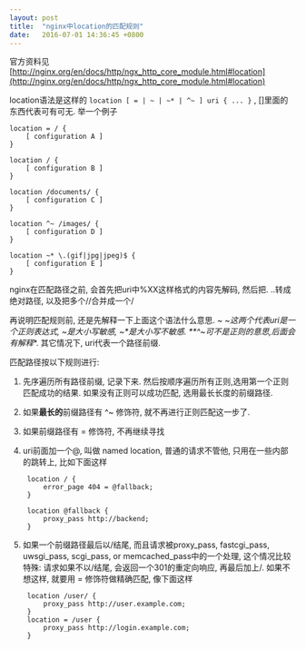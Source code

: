 ```yaml
---
layout: post
title:  "nginx中location的匹配规则"
date:   2016-07-01 14:36:45 +0800
---
```


官方资料见 [http://nginx.org/en/docs/http/ngx_http_core_module.html#location](http://nginx.org/en/docs/http/ngx_http_core_module.html#location)

location语法是这样的 `location [ = | ~ | ~* | ^~ ] uri { ... }` , []里面的东西代表可有可无. 举一个例子

```
location = / {
    [ configuration A ]
}

location / {
    [ configuration B ]
}

location /documents/ {
    [ configuration C ]
}

location ^~ /images/ {
    [ configuration D ]
}

location ~* \.(gif|jpg|jpeg)$ {
    [ configuration E ]
}
```

nginx在匹配路径之前, 会首先把uri中%XX这样格式的内容先解码, 然后把. ..转成绝对路径, 以及把多个//合并成一个/

再说明匹配规则前, 还是先解释一下上面这个语法什么意思. ~ ~*这两个代表uri是一个正则表达式, ~是大小写敏感, ~*是大小写不敏感.  **^~可不是正则的意思,后面会有解释**. 其它情况下, uri代表一个路径前缀.

匹配路径按以下规则进行:

1. 先序遍历所有路径前缀, 记录下来. 然后按顺序遍历所有正则,选用第一个正则匹配成功的结果. 如果没有正则可以成功匹配, 选用最长长度的前缀路径.

2. 如果**最长的**前缀路径有 ^~ 修饰符, 就不再进行正则匹配这一步了.

3. 如果前缀路径有 = 修饰符, 不再继续寻找

4. uri前面加一个@, 叫做 named location, 普通的请求不管他, 只用在一些内部的跳转上, 比如下面这样

        location / {
            error_page 404 = @fallback;
        }

        location @fallback {
            proxy_pass http://backend;
        }

5. 如果一个前缀路径最后以/结尾, 而且请求被proxy_pass, fastcgi_pass, uwsgi_pass, scgi_pass, or memcached_pass中的一个处理, 这个情况比较特殊: 请求如果不以/结尾, 会返回一个301的重定向响应, 再最后加上/. 如果不想这样, 就要用 = 修饰符做精确匹配, 像下面这样

        location /user/ {
            proxy_pass http://user.example.com;
        }
        location = /user {
            proxy_pass http://login.example.com;
        }
